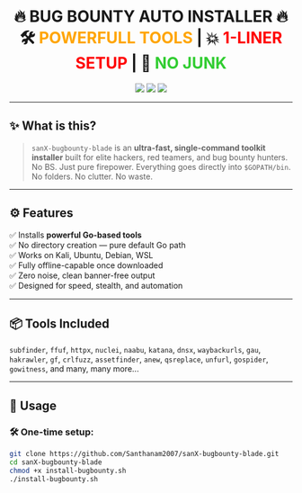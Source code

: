 <h1 align="center">
🔥 BUG BOUNTY AUTO INSTALLER 🔥  
<br>
🛠️ <span style="color:orange">POWERFULL TOOLS</span> | 💥 <span style="color:red">1-LINER SETUP</span> | 🚀 <span style="color:limegreen">NO JUNK</span>
</h1>

<p align="center">
  <img src="https://img.shields.io/badge/Golang-Automated-blue?style=for-the-badge" />
  <img src="https://img.shields.io/badge/BugBounty-Ready-ff69b4?style=for-the-badge" />
  <img src="https://img.shields.io/badge/Tested-Kali%20%7C%20Ubuntu-red?style=for-the-badge" />
</p>

---

## ✨ What is this?

> `sanX-bugbounty-blade` is an **ultra-fast, single-command toolkit installer** built for elite hackers, red teamers, and bug bounty hunters.  
> No BS. Just pure firepower. Everything goes directly into `$GOPATH/bin`. No folders. No clutter. No waste.

---

## ⚙️ Features

✅ Installs **powerful Go-based tools**  
✅ No directory creation — pure default Go path  
✅ Works on Kali, Ubuntu, Debian, WSL  
✅ Fully offline-capable once downloaded  
✅ Zero noise, clean banner-free output  
✅ Designed for speed, stealth, and automation

---

## 📦 Tools Included

`subfinder`, `ffuf`, `httpx`, `nuclei`, `naabu`, `katana`, `dnsx`, `waybackurls`, `gau`, `hakrawler`, `gf`, `crlfuzz`, `assetfinder`, `anew`, `qsreplace`, `unfurl`, `gospider`, `gowitness`, and many, many more...

---

## 🧠 Usage

### 🛠️ One-time setup:
```bash
git clone https://github.com/Santhanam2007/sanX-bugbounty-blade.git
cd sanX-bugbounty-blade
chmod +x install-bugbounty.sh
./install-bugbounty.sh
